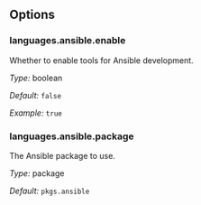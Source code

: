 [comment]: # (Do not edit this file as it is autogenerated. Go to docs/individual-docs if you want to make edits.)


[comment]: # (Please add your documentation on top of this line)

## Options

### languages\.ansible\.enable

Whether to enable tools for Ansible development\.



*Type:*
boolean



*Default:*
` false `



*Example:*
` true `



### languages\.ansible\.package



The Ansible package to use\.



*Type:*
package



*Default:*
` pkgs.ansible `
